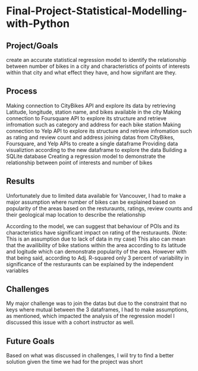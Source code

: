 # Final-Project-Statistical-Modelling-with-Python

## Project/Goals
create an accurate statistical regression model to identify the relationship between number of bikes in a city and characteristics of points of interests within that city and what effect they have, and how signifant are they.

## Process
Making connection to CityBikes API and explore its data by retrieving Latitude, longitude, station name, and bikes available in the city
Making connection to Foursquare API to explore its structure and retrieve infromation such as category and address for each bike station
Making connection to Yelp API to explore its structure and retrieve infromation such as rating and review count and address 
joining datas from CityBikes, Foursquare, and Yelp APIs to create a single dataframe
Providing data visualiztion according to the new dataframe to explore the data
Building a SQLite database
Creating a regression model to demonstrate the relationship between point of interests and number of bikes
## Results
Unfortunately due to limited data available for Vancouver, I had to make a major assumption where number of bikes can be explained based on
popularity of the areas based on the resturaunts, ratings, review counts and their geological map location to describe the relationship


According to the model, we can suggest that behaviour of POIs and its characteristics have significant impact on rating of the resturaunts. (Note: This is an assumption due to lack of data in my case) This also can mean that the availibility of 
bike stations within the area according to its latitude and logitude which can demonstrate popularity of the area.
However with that being said, according to Adj. R-squared only 3 percent of variability in significance of the resturaunts can be explained by the independent variables
## Challenges 
My major challenge was to join the datas but due to the constraint that no keys where mutual between the 3 dataframes, I had to make assumptions, as mentioned,
which impacted the analysis of the regression model
I discussed this issue with a cohort instructor as well.

## Future Goals
Based on what was discussed in challenges, I wiil try to find a better solution given the time we had for the project was short